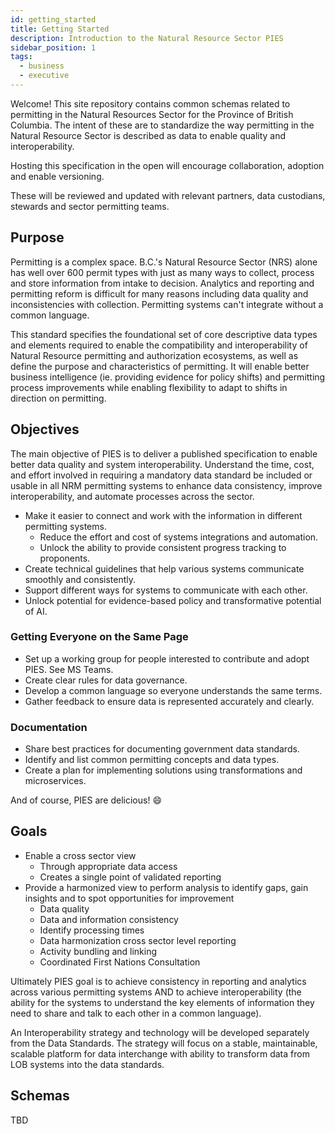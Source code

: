 ```yaml
---
id: getting_started
title: Getting Started
description: Introduction to the Natural Resource Sector PIES
sidebar_position: 1
tags:
  - business
  - executive
---
```


Welcome! This site repository contains common schemas related to permitting in the Natural Resources Sector for the
Province of British Columbia. The intent of these are to standardize the way permitting in the Natural Resource Sector
is described as data to enable quality and interoperability.

Hosting this specification in the open will encourage collaboration, adoption and enable versioning.

These will be reviewed and updated with relevant partners, data custodians, stewards and sector permitting teams.

## Purpose

Permitting is a complex space. B.C.'s Natural Resource Sector (NRS) alone has well over 600 permit types with just as
many ways to collect, process and store information from intake to decision. Analytics and reporting and permitting
reform is difficult for many reasons including data quality and inconsistencies with collection. Permitting systems
can't integrate without a common language.

This standard specifies the foundational set of core descriptive data types and elements required to enable the
compatibility and interoperability of Natural Resource permitting and authorization ecosystems, as well as define the
purpose and characteristics of permitting.  It will enable better business intelligence (ie. providing evidence for
policy shifts) and permitting process improvements while enabling flexibility to adapt to shifts in direction on
permitting.

## Objectives

The main objective of PIES is to deliver a published specification to enable better data quality and system
interoperability. Understand the time, cost, and effort involved in requiring a mandatory data standard be included or
usable in all NRM permitting systems to enhance data consistency, improve interoperability, and automate processes
across the sector.

- Make it easier to connect and work with the information in different permitting systems.
  - Reduce the effort and cost of systems integrations and automation.
  - Unlock the ability to provide consistent progress tracking to proponents.
- Create technical guidelines that help various systems communicate smoothly and consistently.
- Support different ways for systems to communicate with each other.
- Unlock potential for evidence-based policy and transformative potential of AI.

### Getting Everyone on the Same Page

- Set up a working group for people interested to contribute and adopt PIES. See MS Teams.
- Create clear rules for data governance.
- Develop a common language so everyone understands the same terms.
- Gather feedback to ensure data is represented accurately and clearly.

### Documentation

- Share best practices for documenting government data standards.
- Identify and list common permitting concepts and data types.
- Create a plan for implementing solutions using transformations and microservices.

And of course, PIES are delicious! 😄

## Goals

- Enable a cross sector view
  - Through appropriate data access
  - Creates a single point of validated reporting
- Provide a harmonized view to perform analysis to identify gaps, gain insights and to spot opportunities for improvement
  - Data quality
  - Data and information consistency
  - Identify processing times
  - Data harmonization cross sector level reporting
  - Activity bundling and linking
  - Coordinated First Nations Consultation

Ultimately PIES goal is to achieve consistency in reporting and analytics across various permitting systems AND to
achieve interoperability (the ability for the systems to understand the key elements of information they need to share
and talk to each other in a common language).

An Interoperability strategy and technology will be developed separately from the Data Standards. The strategy will
focus on a stable, maintainable, scalable platform for data interchange with ability to transform data from LOB systems
into the data standards.

## Schemas

TBD

